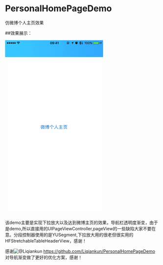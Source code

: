 # PersonalHomePageDemo
仿微博个人主页效果

##效果展示：

![image](https://github.com/hkjin/PersonalHomePageDemo/blob/master/PersonalHomePageDemo/Source/Untitled.gif?raw=true)

该demo主要是实现下拉放大以及达到微博主页的效果，导航栏透明度渐变，由于是demo,所以直接用的UIPageViewController,pageView的一些缺陷大家不要在意。分段控制器使用的是YUSegment,下拉放大用的很老但很实用的HFStretchableTableHeaderView，感谢！

感谢![@Liqiankun](https://github.com/Liqiankun)
https://github.com/Liqiankun/PersonalHomePageDemo
对导航渐变做了更好的优化方案，感谢！
